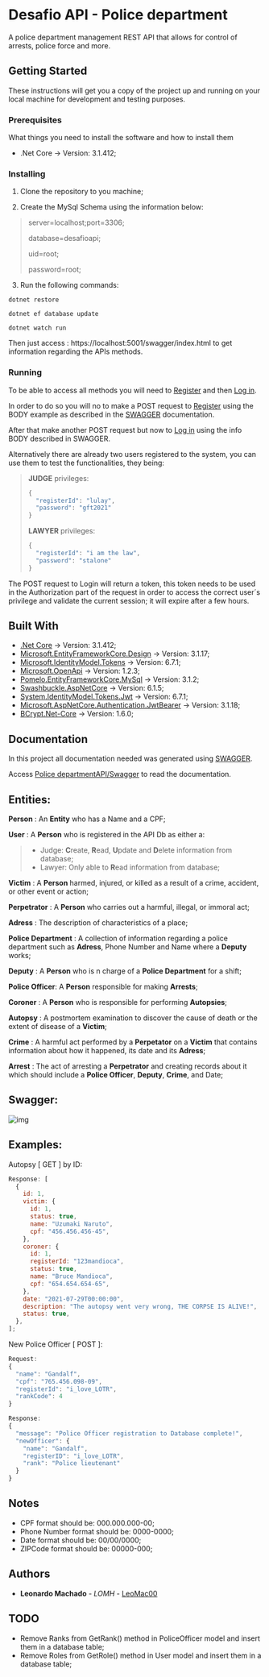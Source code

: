﻿# Desafio API - Police department

A police department management REST API that allows for control of arrests, police force and more.

## Getting Started

These instructions will get you a copy of the project up and running on your local machine for development and testing purposes.

### Prerequisites

What things you need to install the software and how to install them

- .Net Core → Version: 3.1.412;

### Installing

1. Clone the repository to you machine;

2. Create the MySql Schema using the information below:

> server=localhost;port=3306;
>
> database=desafioapi;
>
> uid=root;
>
> password=root;

3. Run the following commands:

```
dotnet restore

dotnet ef database update

dotnet watch run
```

Then just access : https://localhost:5001/swagger/index.html to get information regarding the APIs methods.

### Running

To be able to access all methods you will need to [Register](https://localhost:5001/api/v1/users/Register) and then [Log in](https://localhost:5001/.api/v1/users/Login).

In order to do so you will no to make a POST request to [Register](https://localhost:5001/api/v1/users/register) using the BODY example as described in the [SWAGGER](https://localhost:5001/swagger/index.html) documentation.

After that make another POST request but now to [Log in](https://localhost:5001/api/v1/users/login) using the info BODY described in SWAGGER.

Alternatively there are already two users registered to the system, you can use them to test the functionalities, they being:

> **JUDGE** privileges:
>
> ```javascript
> {
>   "registerId": "lulay",
>   "password": "gft2021"
> }
> ```
>
> **LAWYER** privileges:
>
> ```javascript
> {
>   "registerId": "i am the law",
>   "password": "stalone"
> }
> ```

The POST request to Login will return a token, this token needs to be used in the Authorization part of the request in order to access the correct user´s privilege and validate the current session; it will expire after a few hours.

## Built With

- [.Net Core](https://dotnet.microsoft.com/download) → Version: 3.1.412;
- [Microsoft.EntityFrameworkCore.Design](https://www.nuget.org/packages/Microsoft.EntityFrameworkCore.Design/3.1.17) → Version: 3.1.17;
- [Microsoft.IdentityModel.Tokens](https://www.nuget.org/packages/Microsoft.IdentityModel.Tokens/6.7.1) → Version: 6.7.1;
- [Microsoft.OpenApi](https://www.nuget.org/packages/Microsoft.OpenApi/1.2.3) → Version: 1.2.3;
- [Pomelo.EntityFrameworkCore.MySql](https://www.nuget.org/packages/Pomelo.EntityFrameworkCore.MySql/3.1.2) → Version: 3.1.2;
- [Swashbuckle.AspNetCore](https://www.nuget.org/packages/Swashbuckle.AspNetCore/6.1.5) → Version: 6.1.5;
- [System.IdentityModel.Tokens.Jwt](https://www.nuget.org/packages/System.IdentityModel.Tokens.Jwt/6.7.1) → Version: 6.7.1;
- [Microsoft.AspNetCore.Authentication.JwtBearer](https://www.nuget.org/packages/Microsoft.AspNetCore.Authentication.JwtBearer/3.1.18) → Version: 3.1.18;
- [BCrypt.Net-Core](https://www.nuget.org/packages/BCrypt.Net-Core/1.6.0) → Version: 1.6.0;

## Documentation

In this project all documentation needed was generated using [SWAGGER](https://swagger.io/).

Access [Police departmentAPI/Swagger](https://localhost:5001/swagger/index.html) to read the documentation.

## Entities:

**Person** : An **Entity** who has a Name and a CPF;

**User** : A **Person** who is registered in the API Db as either a:

> - Judge: **C**reate, **R**ead, **U**pdate and **D**elete information from database;
> - Lawyer: Only able to **R**ead information from database;

**Victim** : A **Person** harmed, injured, or killed as a result of a crime, accident, or other event or action;

**Perpetrator** : A **Person** who carries out a harmful, illegal, or immoral act;

**Adress** : The description of characteristics of a place;

**Police Department** : A collection of information regarding a police department such as **Adress**, Phone Number and Name where a **Deputy** works;

**Deputy** : A **Person** who is n charge of a **Police Department** for a shift;

**Police Officer**: A **Person** responsible for making **Arrests**;

**Coroner** : A **Person** who is responsible for performing **Autopsies**;

**Autopsy** : A postmortem examination to discover the cause of death or the extent of disease of a **Victim**;

**Crime** : A harmful act performed by a **Perpetator** on a **Victim** that contains information about how it happened, its date and its **Adress**;

**Arrest** : The act of arresting a **Perpetrator** and creating records about it which should include a **Police Officer**, **Deputy**, **Crime**, and Date;

## Swagger:

![img](https://i.imgur.com/iZa6sYX.png)

## Examples:

Autopsy [ GET ] by ID:

```javascript
Response: [
  {
    id: 1,
    victim: {
      id: 1,
      status: true,
      name: "Uzumaki Naruto",
      cpf: "456.456.456-45",
    },
    coroner: {
      id: 1,
      registerId: "123mandioca",
      status: true,
      name: "Bruce Mandioca",
      cpf: "654.654.654-65",
    },
    date: "2021-07-29T00:00:00",
    description: "The autopsy went very wrong, THE CORPSE IS ALIVE!",
    status: true,
  },
];
```

New Police Officer [ POST ]:

```javascript
Request:
{
  "name": "Gandalf",
  "cpf": "765.456.098-09",
  "registerId": "i_love_LOTR",
  "rankCode": 4
}

Response:
{
  "message": "Police Officer registration to Database complete!",
  "newOfficer": {
    "name": "Gandalf",
    "registerID": "i_love_LOTR",
    "rank": "Police lieutenant"
  }
}
```

## Notes

- CPF format should be: 000.000.000-00;
- Phone Number format should be: 0000-0000;
- Date format should be: 00/00/0000;
- ZIPCode format should be: 00000-000;

## Authors

- **Leonardo Machado** - _LOMH_ - [LeoMac00](https://github.com/leomac00)

## TODO

- Remove Ranks from GetRank() method in PoliceOfficer model and insert them in a database table;
- Remove Roles from GetRole() method in User model and insert them in a database table;
